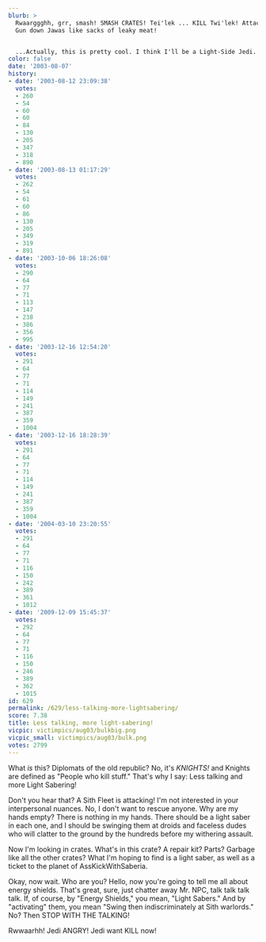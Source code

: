 ```yaml
---
blurb: >
  Rwaarggghh, grr, smash! SMASH CRATES! Tei'lek ... KILL Twi'lek! Attack the Hutt!
  Gun down Jawas like sacks of leaky meat!


  ...Actually, this is pretty cool. I think I'll be a Light-Side Jedi.
color: false
date: '2003-08-07'
history:
- date: '2003-08-12 23:09:38'
  votes:
  - 260
  - 54
  - 60
  - 60
  - 84
  - 130
  - 205
  - 347
  - 318
  - 890
- date: '2003-08-13 01:17:29'
  votes:
  - 262
  - 54
  - 61
  - 60
  - 86
  - 130
  - 205
  - 349
  - 319
  - 891
- date: '2003-10-06 18:26:08'
  votes:
  - 290
  - 64
  - 77
  - 71
  - 113
  - 147
  - 238
  - 386
  - 356
  - 995
- date: '2003-12-16 12:54:20'
  votes:
  - 291
  - 64
  - 77
  - 71
  - 114
  - 149
  - 241
  - 387
  - 359
  - 1004
- date: '2003-12-16 18:28:39'
  votes:
  - 291
  - 64
  - 77
  - 71
  - 114
  - 149
  - 241
  - 387
  - 359
  - 1004
- date: '2004-03-10 23:20:55'
  votes:
  - 291
  - 64
  - 77
  - 71
  - 116
  - 150
  - 242
  - 389
  - 361
  - 1012
- date: '2009-12-09 15:45:37'
  votes:
  - 292
  - 64
  - 77
  - 71
  - 116
  - 150
  - 246
  - 389
  - 362
  - 1015
id: 629
permalink: /629/less-talking-more-lightsabering/
score: 7.38
title: Less talking, more light-sabering!
vicpic: victimpics/aug03/bulkbig.png
vicpic_small: victimpics/aug03/bulk.png
votes: 2799
---
```


What *is* this? Diplomats of the old republic? No, it's *KNIGHTS!* and
Knights are defined as "People who kill stuff." That's why I say: Less
talking and more Light Sabering!

Don't you hear that? A Sith Fleet is attacking! I'm not interested in
your interpersonal nuances. No, I don't want to rescue anyone. Why are
my hands empty? There is nothing in my hands. There should be a light
saber in each one, and I should be swinging them at droids and faceless
dudes who will clatter to the ground by the hundreds before my withering
assault.

Now I'm looking in crates. What's in this crate? A repair kit? Parts?
Garbage like all the other crates? What I'm hoping to find is a light
saber, as well as a ticket to the planet of AssKickWithSaberia.

Okay, now wait. Who are you? Hello, now you're going to tell me all
about energy shields. That's great, sure, just chatter away Mr. NPC,
talk talk talk talk. If, of course, by "Energy Shields," you mean,
"Light Sabers." And by "activating" them, you mean "Swing then
indiscriminately at Sith warlords." No? Then STOP WITH THE TALKING!

Rwwaarhh! Jedi ANGRY! Jedi want KILL now!